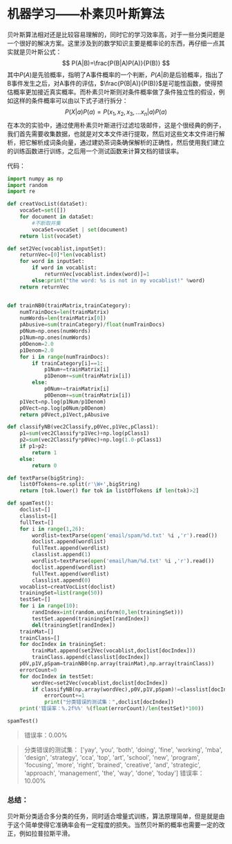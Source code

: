 # 机器学习——朴素贝叶斯算法

贝叶斯算法相对还是比较容易理解的，同时它的学习效率高，对于一些分类问题是一个很好的解决方案。这里涉及到的数学知识主要是概率论的东西，再仔细一点其实就是贝叶斯公式：
$$
P(A|B)=\frac{P(B|A)P(A)}{P(B)}
$$
其中$P(A)$是先验概率，指明了A事件概率的一个判断，$P(A|B)$是后验概率，指出了B事件发生之后，对A事件的评估，$\frac{P(B|A)}{P(B)}$是可能性函数，使得预估概率更加接近真实概率。而朴素贝叶斯则对条件概率做了条件独立性的假设，例如这样的条件概率可以由以下式子进行拆分：
$$
P(X|a)P(a)=P(x_1,x_2,x_3,...x_n|a)P(a)
$$
在本次的实验中，通过使用朴素贝叶斯进行过滤垃圾邮件，这是个很经典的例子，我们首先需要收集数据，也就是对文本文件进行提取，然后对这些文本文件进行解析，把它解析成词条向量，通过建奶茶词条确保解析的正确性，然后使用我们建立的训练函数进行训练，之后用一个测试函数来计算文档的错误率。

代码：

```python
import numpy as np
import random
import re 

def creatVocList(dataSet):
	vocaSet=set([])
	for document in dataSet:
		#不断取并集
		vocaSet=vocaSet | set(document)
	return list(vocaSet)

def set2Vec(vocablist,inputSet):
	returnVec=[0]*len(vocablist)
	for word in inputSet:
		if word in vocablist:
			returnVec[vocablist.index(word)]=1
		else:print("the word: %s is not in my vocablist!" %word)
	return returnVec


def trainNB0(trainMatrix,trainCategory):
	numTrainDocs=len(trainMatrix)
	numWords=len(trainMatrix[0])
	pAbusive=sum(trainCategory)/float(numTrainDocs)
	p0Num=np.ones(numWords)
	p1Num=np.ones(numWords)
	p0Denom=2.0
	p1Denom=2.0
	for i in range(numTrainDocs):
		if trainCategory[i]==1:
			p1Num+=trainMatrix[i]
			p1Denom+=sum(trainMatrix[i])
		else:
			p0Num+=trainMatrix[i]
			p0Denom+=sum(trainMatrix[i])
	p1Vect=np.log(p1Num/p1Denom)
	p0Vect=np.log(p0Num/p0Denom)
	return p0Vect,p1Vect,pAbusive

def classifyNB(vec2Classify,p0Vec,p1Vec,pClass1):
	p1=sum(vec2Classify*p1Vec)+np.log(pClass1)
	p2=sum(vec2Classify*p0Vec)+np.log(1.0-pClass1)
	if p1>p2:
		return 1
	else:
		return 0

def textParse(bigString):
	listOfTokens=re.split(r'\W+',bigString)
	return [tok.lower() for tok in listOfTokens if len(tok)>2]

def spamTest():
	doclist=[]
	classlist=[]
	fullText=[]
	for i in range(1,26):
		wordlist=textParse(open('email/spam/%d.txt' %i ,'r').read())
		doclist.append(wordlist)
		fullText.append(wordlist)
		classlist.append(1)
		wordlist=textParse(open('email/ham/%d.txt' %i ,'r').read())
		doclist.append(wordlist)
		fullText.append(wordlist)
		classlist.append(0)
	vocablist=creatVocList(doclist)
	trainingSet=list(range(50))
	testSet=[]
	for i in range(10):
		randIndex=int(random.uniform(0,len(trainingSet)))
		testSet.append(trainingSet[randIndex])
		del(trainingSet[randIndex])
	trainMat=[]
	trainClass=[]
	for docIndex in trainingSet:
		trainMat.append(set2Vec(vocablist,doclist[docIndex]))
		trainClass.append(classlist[docIndex])
	p0V,p1V,pSpam=trainNB0(np.array(trainMat),np.array(trainClass))
	errorCount=0
	for docIndex in testSet:
		wordVec=set2Vec(vocablist,doclist[docIndex])
		if classifyNB(np.array(wordVec),p0V,p1V,pSpam)!=classlist[docIndex]:
			errorCount+=1
			print("分类错误的测试集：",doclist[docIndex])
	print('错误率：%.2f%%' %(float(errorCount)/len(testSet)*100))

spamTest()
```

> 错误率：0.00%

> 分类错误的测试集： ['yay', 'you', 'both', 'doing', 'fine', 'working', 'mba', 'design', 'strategy', 'cca', 'top', 'art', 'school', 'new', 'program', 'focusing', 'more', 'right', 'brained', 'creative', 'and', 'strategic', 'approach', 'management', 'the', 'way', 'done', 'today']
> 错误率：10.00%

### 总结：

贝叶斯分类适合多分类的任务，同时适合增量式训练，算法原理简单，但是就是由于这个简单使得它准确率会有一定程度的损失。当然贝叶斯的概率也需要一定的改正，例如拉普拉斯平滑。